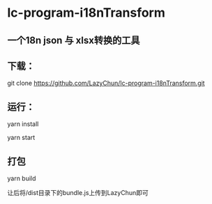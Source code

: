# lc-program-i18nTransform
## 一个18n json 与 xlsx转换的工具

## 下载：
git clone https://github.com/LazyChun/lc-program-i18nTransform.git

## 运行：
yarn install

yarn start

## 打包
yarn build

让后将/dist目录下的bundle.js上传到LazyChun即可
